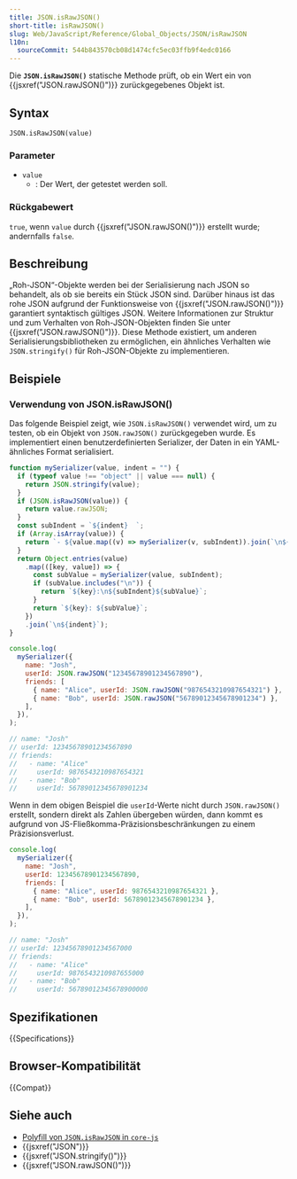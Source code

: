 ```yaml
---
title: JSON.isRawJSON()
short-title: isRawJSON()
slug: Web/JavaScript/Reference/Global_Objects/JSON/isRawJSON
l10n:
  sourceCommit: 544b843570cb08d1474cfc5ec03ffb9f4edc0166
---
```


Die **`JSON.isRawJSON()`** statische Methode prüft, ob ein Wert ein von {{jsxref("JSON.rawJSON()")}} zurückgegebenes Objekt ist.

## Syntax

```js-nolint
JSON.isRawJSON(value)
```

### Parameter

- `value`
  - : Der Wert, der getestet werden soll.

### Rückgabewert

`true`, wenn `value` durch {{jsxref("JSON.rawJSON()")}} erstellt wurde; andernfalls `false`.

## Beschreibung

„Roh-JSON“-Objekte werden bei der Serialisierung nach JSON so behandelt, als ob sie bereits ein Stück JSON sind. Darüber hinaus ist das rohe JSON aufgrund der Funktionsweise von {{jsxref("JSON.rawJSON()")}} garantiert syntaktisch gültiges JSON. Weitere Informationen zur Struktur und zum Verhalten von Roh-JSON-Objekten finden Sie unter {{jsxref("JSON.rawJSON()")}}. Diese Methode existiert, um anderen Serialisierungsbibliotheken zu ermöglichen, ein ähnliches Verhalten wie `JSON.stringify()` für Roh-JSON-Objekte zu implementieren.

## Beispiele

### Verwendung von JSON.isRawJSON()

Das folgende Beispiel zeigt, wie `JSON.isRawJSON()` verwendet wird, um zu testen, ob ein Objekt von `JSON.rawJSON()` zurückgegeben wurde. Es implementiert einen benutzerdefinierten Serializer, der Daten in ein YAML-ähnliches Format serialisiert.

```js
function mySerializer(value, indent = "") {
  if (typeof value !== "object" || value === null) {
    return JSON.stringify(value);
  }
  if (JSON.isRawJSON(value)) {
    return value.rawJSON;
  }
  const subIndent = `${indent}  `;
  if (Array.isArray(value)) {
    return `- ${value.map((v) => mySerializer(v, subIndent)).join(`\n${indent}- `)}`;
  }
  return Object.entries(value)
    .map(([key, value]) => {
      const subValue = mySerializer(value, subIndent);
      if (subValue.includes("\n")) {
        return `${key}:\n${subIndent}${subValue}`;
      }
      return `${key}: ${subValue}`;
    })
    .join(`\n${indent}`);
}

console.log(
  mySerializer({
    name: "Josh",
    userId: JSON.rawJSON("12345678901234567890"),
    friends: [
      { name: "Alice", userId: JSON.rawJSON("9876543210987654321") },
      { name: "Bob", userId: JSON.rawJSON("56789012345678901234") },
    ],
  }),
);

// name: "Josh"
// userId: 12345678901234567890
// friends:
//   - name: "Alice"
//     userId: 9876543210987654321
//   - name: "Bob"
//     userId: 56789012345678901234
```

Wenn in dem obigen Beispiel die `userId`-Werte nicht durch `JSON.rawJSON()` erstellt, sondern direkt als Zahlen übergeben würden, dann kommt es aufgrund von JS-Fließkomma-Präzisionsbeschränkungen zu einem Präzisionsverlust.

```js
console.log(
  mySerializer({
    name: "Josh",
    userId: 12345678901234567890,
    friends: [
      { name: "Alice", userId: 9876543210987654321 },
      { name: "Bob", userId: 56789012345678901234 },
    ],
  }),
);

// name: "Josh"
// userId: 12345678901234567000
// friends:
//   - name: "Alice"
//     userId: 9876543210987655000
//   - name: "Bob"
//     userId: 56789012345678900000
```

## Spezifikationen

{{Specifications}}

## Browser-Kompatibilität

{{Compat}}

## Siehe auch

- [Polyfill von `JSON.isRawJSON` in `core-js`](https://github.com/zloirock/core-js#jsonparse-source-text-access)
- {{jsxref("JSON")}}
- {{jsxref("JSON.stringify()")}}
- {{jsxref("JSON.rawJSON()")}}
